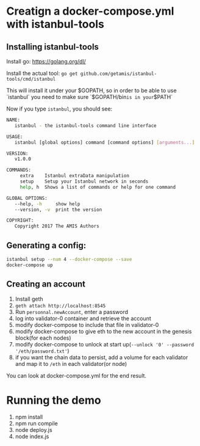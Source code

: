 # Creatign a docker-compose.yml with istanbul-tools
## Installing istanbul-tools

Install go: https://golang.org/dl/

Install the actual tool: `go get github.com/getamis/istanbul-tools/cmd/istanbul`

This will install it under your $GOPATH, so in order to be able to use `istanbul` you need to make sure `$GOPATH/bin` is in your `$PATH`

Now if you type `istanbul`, you should see:

```sh
NAME:
   istanbul - the istanbul-tools command line interface

USAGE:
   istanbul [global options] command [command options] [arguments...]

VERSION:
   v1.0.0

COMMANDS:
     extra    Istanbul extraData manipulation
     setup    Setup your Istanbul network in seconds
     help, h  Shows a list of commands or help for one command

GLOBAL OPTIONS:
   --help, -h     show help
   --version, -v  print the version

COPYRIGHT:
   Copyright 2017 The AMIS Authors
```


## Generating a config:

``` sh
istanbul setup --num 4 --docker-compose --save
docker-compose up
```

## Creating an account
1. Install geth
2. `geth attach http://localhost:8545`
3. Run `personnal.newAccount`, enter a password
4. log into validator-0 container and retrieve the account
5. modify docker-compose to include that file in validator-0
6. modify docker-compose to give eth to the new account in the genesis block(for each nodes)
7. modify docker-compose to unlock at start up(`--unlock '0' --password '/eth/password.txt'`)
8. if you want the chain data to persist, add a volume for each validator and map it to `/eth` in each validator(or node)

You can look at docker-compose.yml for the end result.

# Running the demo

1. npm install
2. npm run compile
3. node deploy.js
4. node index.js